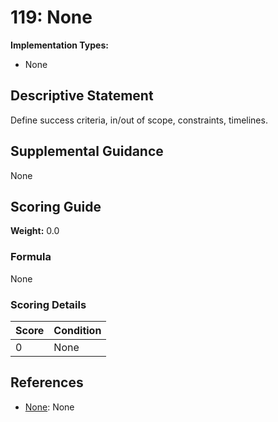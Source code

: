 # 119: None

**Implementation Types:**
- None

## Descriptive Statement

Define success criteria, in/out of scope, constraints, timelines.

## Supplemental Guidance

None

## Scoring Guide

**Weight:** 0.0

### Formula

None

### Scoring Details

| Score | Condition |
| ----- | --------- |
| 0 | None |

## References

- [None](None): None

